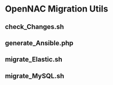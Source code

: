 # OpenNAC Migration Utils

## check_Changes.sh 
## generate_Ansible.php 
## migrate_Elastic.sh  
## migrate_MySQL.sh
